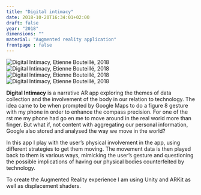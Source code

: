 ```yaml
---
title: "Digital intimacy"
date: 2018-10-20T16:34:01+02:00
draft: false
year: "2018"
dimensions: ""
material: "Augmented reality application"
frontpage : false 
---
```


![Digital Intimacy, Etienne Bouteillé, 2018](/img/Digital_intimacy1.png)
![Digital Intimacy, Etienne Bouteillé, 2018](/img/Digital_intimacy2.png)
![Digital Intimacy, Etienne Bouteillé, 2018](/img/Digital_intimacy3.png)
![Digital Intimacy, Etienne Bouteillé, 2018](/img/Digital_intimacy5.png)

**Digital Intimacy** is a narrative AR app exploring the themes of data collection and the involvement of the body in our relation to technology. The idea came to be when prompted by Google Maps to do a figure 8 gesture with my phone in order to enhance the compass precision. For one of the rst me my phone had go en me to move around in the real world more than finger. But what if, not content with aggregating our personal information, Google also stored and analysed the way we move in the world?

In this app I play with the user’s physical involvement in the app, using different strategies to get them moving. The movement data is then played back to them is various ways, mimicking the user’s gesture and questioning the possible implications of having our physical bodies counterfeited by technology.
					
To create the Augmented Reality experience I am using Unity and ARKit as well as displacement shaders.